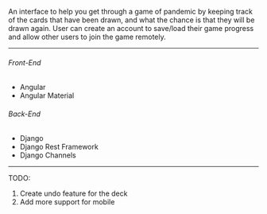 An interface to help you get through a game of pandemic by keeping track of the cards that have been drawn, and what the chance is that they will be drawn again. User can create an account to save/load their game progress and allow other users to join the game remotely.

- - -

###### Front-End ######
* Angular
* Angular Material

###### Back-End ######
* Django
* Django Rest Framework
* Django Channels

- - -

TODO:
1. Create undo feature for the deck
2. Add more support for mobile


